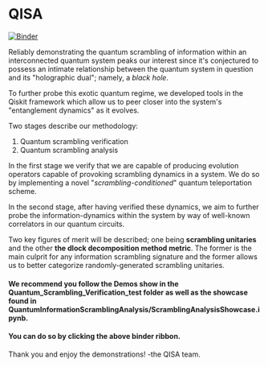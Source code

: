 # QISA
[![Binder](https://mybinder.org/badge_logo.svg)](https://mybinder.org/v2/gh/abehersan/QISA/main)

Reliably demonstrating the quantum scrambling of information within an interconnected quantum system peaks our interest since it's conjectured to possess an intimate relationship between the quantum system in question and its "holographic dual"; namely, a *black hole*. 

To further probe this exotic quantum regime, we developed tools in the Qiskit framework which allow us to peer closer into the system's "entanglement dynamics" as it evolves.

Two stages describe our methodology: 

1. Quantum scrambling verification
2. Quantum scrambling analysis

In the first stage we verify that we are capable of producing evolution operators capable of provoking scrambling dynamics in a system. We do so by implementing a novel "_scrambling-conditioned_" quantum teleportation scheme. 

In the second stage, after having verified these dynamics, we aim to further probe the information-dynamics within the system by way of well-known correlators in our quantum circuits. 

Two key figures of merit will be described; one being **scrambling unitaries** and the other **the dlock decomposition method metric**. The former is the main culprit for any information scrambling signature and the former allows us to better categorize randomly-generated scrambling unitaries. 

#### We recommend you follow the Demos show in the __Quantum_Scrambling_Verification_test__ folder as well as the showcase found in __QuantumInformationScramblingAnalysis/ScramblingAnalysisShowcase.ipynb__. 

#### You can do so by clicking the above binder ribbon. 

Thank you and enjoy the demonstrations!
-the QISA team.
